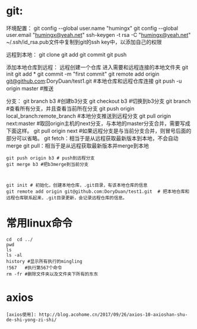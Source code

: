 # git:
环境配置：
	git config --global user.name "humingx"
    git config --global user.email "humingx@yeah.net"
    ssh-keygen -t rsa -C "humingx@yeah.net"
    ~/.ssh/id_rsa.pub文件中复制到git的ssh key中，以添加自己的权限


远程到本地：
	git clone
	git add 
	git commit 
	git push


添加本地仓库到远程：
	远程创建一个仓库
	进入需要和远程连接的本地文件夹
	git init
	git add *
	git commit -m "first commit"
	git remote add origin git@github.com:DoryDuan/test1.git  #本地仓库和远程仓库连接
	git push -u origin master  #推送


分支：
	git branch b3 #创建b3分支
	git checkout b3 #切换到b3分支
	git branch  #查看所有分支，并且查看当前所在分支
	git push origin local_branch:remote_branch  #本地分支推送到远程分支
	git pull origin next:master		#取回origin主机的next分支，与本地的master分支合并，需要写成下面这样。
	git pull origin next  #如果远程分支是与当前分支合并，则冒号后面的部分可以省略。
	git fetch：相当于是从远程获取最新版本到本地，不会自动merge
	git pull：相当于是从远程获取最新版本并merge到本地

	git push origin b3 # push到远程分支
	git merge b3 #把b3merge到当前分支



# 
	git init # 初始化，创建本地仓库，.git目录，有该本地仓库的信息
	git remote add origin git@github.com:DoryDuan/test1.git  # 把本地仓库和远程仓库联系起来，.git目录更新，会记录远程仓库的信息。


#  常用linux命令
	
	cd  cd ../
	pwd
	ls 
	ls -al
	history #显示所有执行的mingling
	!567   #执行第567个命令
	rm -fr #删除文件夹以及文件夹下所有的东东
	
# axios

	[axios使用]: http://blog.acohome.cn/2017/09/26/axios-10-axioshan-shu-de-shi-yong-zi-shi/
